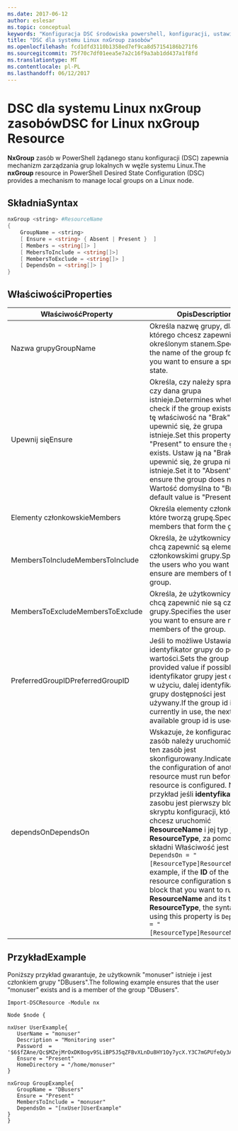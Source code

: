 ```yaml
---
ms.date: 2017-06-12
author: eslesar
ms.topic: conceptual
keywords: "Konfiguracja DSC środowiska powershell, konfiguracji, ustawienia"
title: "DSC dla systemu Linux nxGroup zasobów"
ms.openlocfilehash: fcd1dfd3110b1358ed7ef9ca8d57154186b271f6
ms.sourcegitcommit: 75f70c7df01eea5e7a2c16f9a3ab1dd437a1f8fd
ms.translationtype: MT
ms.contentlocale: pl-PL
ms.lasthandoff: 06/12/2017
---
```

# <a name="dsc-for-linux-nxgroup-resource"></a><span data-ttu-id="470c6-103">DSC dla systemu Linux nxGroup zasobów</span><span class="sxs-lookup"><span data-stu-id="470c6-103">DSC for Linux nxGroup Resource</span></span>

<span data-ttu-id="470c6-104">**NxGroup** zasób w PowerShell żądanego stanu konfiguracji (DSC) zapewnia mechanizm zarządzania grup lokalnych w węźle systemu Linux.</span><span class="sxs-lookup"><span data-stu-id="470c6-104">The **nxGroup** resource in PowerShell Desired State Configuration (DSC) provides a mechanism to manage local groups on a Linux node.</span></span>

## <a name="syntax"></a><span data-ttu-id="470c6-105">Składnia</span><span class="sxs-lookup"><span data-stu-id="470c6-105">Syntax</span></span>

```powershell
nxGroup <string> #ResourceName
{
    GroupName = <string>
    [ Ensure = <string> { Absent | Present }  ]
    [ Members = <string[]> ]
    [ MebersToInclude = <string[]>]
    [ MembersToExclude = <string[]> ]
    [ DependsOn = <string[]> ]
}

```

## <a name="properties"></a><span data-ttu-id="470c6-106">Właściwości</span><span class="sxs-lookup"><span data-stu-id="470c6-106">Properties</span></span>

|  <span data-ttu-id="470c6-107">Właściwość</span><span class="sxs-lookup"><span data-stu-id="470c6-107">Property</span></span> |  <span data-ttu-id="470c6-108">Opis</span><span class="sxs-lookup"><span data-stu-id="470c6-108">Description</span></span> | 
|---|---|
| <span data-ttu-id="470c6-109">Nazwa grupy</span><span class="sxs-lookup"><span data-stu-id="470c6-109">GroupName</span></span>| <span data-ttu-id="470c6-110">Określa nazwę grupy, dla którego chcesz zapewnić z określonym stanem.</span><span class="sxs-lookup"><span data-stu-id="470c6-110">Specifies the name of the group for which you want to ensure a specific state.</span></span>| 
| <span data-ttu-id="470c6-111">Upewnij się</span><span class="sxs-lookup"><span data-stu-id="470c6-111">Ensure</span></span>| <span data-ttu-id="470c6-112">Określa, czy należy sprawdzić, czy dana grupa istnieje.</span><span class="sxs-lookup"><span data-stu-id="470c6-112">Determines whether to check if the group exists.</span></span> <span data-ttu-id="470c6-113">Ustaw tę właściwość na "Brak", aby upewnić się, że grupa istnieje.</span><span class="sxs-lookup"><span data-stu-id="470c6-113">Set this property to "Present" to ensure the group exists.</span></span> <span data-ttu-id="470c6-114">Ustaw ją na "Brak", aby upewnić się, że grupa nie istnieje.</span><span class="sxs-lookup"><span data-stu-id="470c6-114">Set it to "Absent" to ensure the group does not exist.</span></span> <span data-ttu-id="470c6-115">Wartość domyślna to "Brak".</span><span class="sxs-lookup"><span data-stu-id="470c6-115">The default value is "Present".</span></span>| 
| <span data-ttu-id="470c6-116">Elementy członkowskie</span><span class="sxs-lookup"><span data-stu-id="470c6-116">Members</span></span>| <span data-ttu-id="470c6-117">Określa elementy członkowskie, które tworzą grupę.</span><span class="sxs-lookup"><span data-stu-id="470c6-117">Specifies the members that form the group.</span></span>| 
| <span data-ttu-id="470c6-118">MembersToInclude</span><span class="sxs-lookup"><span data-stu-id="470c6-118">MembersToInclude</span></span>| <span data-ttu-id="470c6-119">Określa, że użytkownicy, którzy chcą zapewnić są elementami członkowskimi grupy.</span><span class="sxs-lookup"><span data-stu-id="470c6-119">Specifies the users who you want to ensure are members of the group.</span></span>| 
| <span data-ttu-id="470c6-120">MembersToExclude</span><span class="sxs-lookup"><span data-stu-id="470c6-120">MembersToExclude</span></span>| <span data-ttu-id="470c6-121">Określa, że użytkownicy, którzy chcą zapewnić nie są członkami grupy.</span><span class="sxs-lookup"><span data-stu-id="470c6-121">Specifies the users who you want to ensure are not members of the group.</span></span>| 
| <span data-ttu-id="470c6-122">PreferredGroupID</span><span class="sxs-lookup"><span data-stu-id="470c6-122">PreferredGroupID</span></span>| <span data-ttu-id="470c6-123">Jeśli to możliwe Ustawia identyfikator grupy do podanej wartości.</span><span class="sxs-lookup"><span data-stu-id="470c6-123">Sets the group id to the provided value if possible.</span></span> <span data-ttu-id="470c6-124">Jeśli identyfikator grupy jest obecnie w użyciu, dalej identyfikator grupy dostępności jest używany.</span><span class="sxs-lookup"><span data-stu-id="470c6-124">If the group id is currently in use, the next available group id is used.</span></span>| 
| <span data-ttu-id="470c6-125">dependsOn</span><span class="sxs-lookup"><span data-stu-id="470c6-125">DependsOn</span></span> | <span data-ttu-id="470c6-126">Wskazuje, że konfiguracja inny zasób należy uruchomić przed ten zasób jest skonfigurowany.</span><span class="sxs-lookup"><span data-stu-id="470c6-126">Indicates that the configuration of another resource must run before this resource is configured.</span></span> <span data-ttu-id="470c6-127">Na przykład jeśli **identyfikator** zasobu jest pierwszy blok skryptu konfiguracji, który chcesz uruchomić **ResourceName** i jej typ jest **ResourceType**, za pomocą tej składni Właściwość jest `DependsOn = "[ResourceType]ResourceName"`.</span><span class="sxs-lookup"><span data-stu-id="470c6-127">For example, if the **ID** of the resource configuration script block that you want to run first is **ResourceName** and its type is **ResourceType**, the syntax for using this property is `DependsOn = "[ResourceType]ResourceName"`.</span></span>| 

## <a name="example"></a><span data-ttu-id="470c6-128">Przykład</span><span class="sxs-lookup"><span data-stu-id="470c6-128">Example</span></span>

<span data-ttu-id="470c6-129">Poniższy przykład gwarantuje, że użytkownik "monuser" istnieje i jest członkiem grupy "DBusers".</span><span class="sxs-lookup"><span data-stu-id="470c6-129">The following example ensures that the user “monuser” exists and is a member of the group "DBusers".</span></span>

```
Import-DSCResource -Module nx 

Node $node {

nxUser UserExample{
   UserName = "monuser"
   Description = "Monitoring user"
   Password  =    '$6$fZAne/Qc$MZejMrOxDK0ogv9SLiBP5J5qZFBvXLnDu8HY1Oy7ycX.Y3C7mGPUfeQy3A82ev3zIabhDQnj2ayeuGn02CqE/0'
   Ensure = "Present"
   HomeDirectory = "/home/monuser"
}
 
nxGroup GroupExample{
   GroupName = "DBusers"
   Ensure = "Present"
   MembersToInclude = "monuser"
   DependsOn = "[nxUser]UserExample"            
}
}
```

